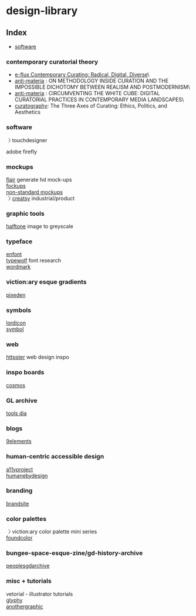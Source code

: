 # design-library

## Index
* [software](#software)


### contemporary curatorial theory 
* [e-flux Contemporary Curating: Radical, Digital, Diverse](https://www.e-flux.com/announcements/447157/contemporary-curating-radical-digital-diverse/)\
* [anti-materia](https://anti-materia.org/on-methodology-inside-curation-and-the-impossible-dichotomy-between-realism-and-postmodernism) :  ON METHODOLOGY INSIDE CURATION AND THE IMPOSSIBLE DICHOTOMY BETWEEN REALISM AND POSTMODERNISM\
* [anti-materia](https://anti-materia.org/circumventing-the-white-cube) :  CIRCUMVENTING THE WHITE CUBE: DIGITAL CURATORIAL PRACTICES IN CONTEMPORARY MEDIA LANDSCAPES\
* [curatography](https://curatography.org/6-3-en/): The Three Axes of Curating: Ethics, Politics, and Aesthetics


### software 
☽ touchdesigner

adobe firefly 

### mockups 
[flair](https://flair.ai) generate hd mock-ups\
[fockups](https://fockups.com)\
[non-standard mockups](https://products.ls.graphics/longscroll-mockups)\
☽ [creatsy](https://creatsy.com) industrial/product

### graphic tools 
[halftone](https://halftone.xoihazard.com) image to greyscale

### typeface 
[enfont](https://enfont.javierarce.com)\
[typewolf](https://www.typewolf.com) font research\
[wordmark](https://wordmark.it)

### viction:ary esque gradients 
[pixeden](https://pixeden.com)

### symbols 
[lordicon](https://lordicon.com)\
[symbol](https://symbol.wtf)

### web 
[httpster](https://httpster.net) web design inspo

### inspo boards 
[cosmos](https://www.cosmos.so)  


### GL archive 
[tools dia](https://tools.dia.tv)

### blogs 
[9elements](https://9elements.com/blog/)

### human-centric accessible design 
[a11yproject](https://a11yproject.com)\
[humanebydesign](https://humanebydesign.com)


### branding
[brandsite](https://brandsite.design)


### color palettes
☽ viction:ary color palette mini series\
[foundcolor](https://foundcolor.co)

### bungee-space-esque-zine/gd-history-archive
[peoplesgdarchive](https://peoplesgdarchive.org)


### misc + tutorials 
vetorial - illustrator tutorials\
[glyphy](https://glyphy.io)\
[anothergraphic](https://anothergraphic)

